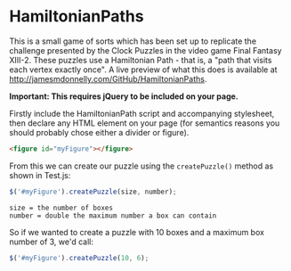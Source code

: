 HamiltonianPaths
================

This is a small game of sorts which has been set up to replicate the challenge presented by the Clock Puzzles in the video game Final Fantasy XIII-2. These puzzles use a Hamiltonian Path - that is, a "path that visits each vertex exactly once".
A live preview of what this does is available at http://jamesmdonnelly.com/GitHub/HamiltonianPaths.

**Important: This requires jQuery to be included on your page.**

Firstly include the HamiltonianPath script and accompanying stylesheet, then declare any HTML element on your page (for semantics reasons you should probably chose either a divider or figure).

```html
<figure id="myFigure"></figure>
```

From this we can create our puzzle using the `createPuzzle()` method as shown in Test.js:

```javascript
$('#myFigure').createPuzzle(size, number);
```

```
size = the number of boxes
number = double the maximum number a box can contain
```

So if we wanted to create a puzzle with 10 boxes and a maximum box number of 3, we'd call:

```javascript
$('#myFigure').createPuzzle(10, 6);
```
